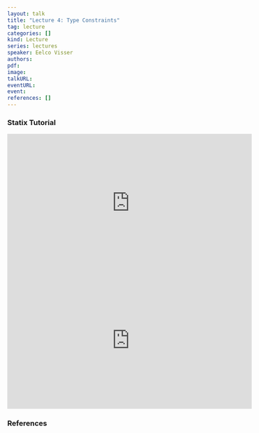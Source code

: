 ```yaml
---
layout: talk
title: "Lecture 4: Type Constraints"
tag: lecture
categories: []
kind: Lecture
series: lectures
speaker: Eelco Visser
authors:
pdf:
image:
talkURL:
eventURL:
event:
references: []
---
```


### Statix Tutorial 

<iframe width="560" height="315" src="https://www.youtube.com/embed/0GPZiZF5znA" frameborder="0" allow="accelerometer; autoplay; encrypted-media; gyroscope; picture-in-picture" allowfullscreen></iframe>

<iframe width="560" height="315" src="https://www.youtube.com/embed/0GPZiZF5znA" frameborder="0" allow="accelerometer; autoplay; encrypted-media; gyroscope; picture-in-picture" allowfullscreen></iframe>


### References
